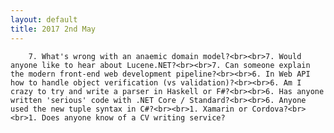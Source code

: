 ```yaml
---
layout: default
title: 2017 2nd May
---
```


		7. What's wrong with an anaemic domain model?<br><br>7. Would anyone like to hear about Lucene.NET?<br><br>7. Can someone explain the modern front-end web development pipeline?<br><br>6. In Web API how to handle object verification (vs validation)?<br><br>6. Am I crazy to try and write a parser in Haskell or F#?<br><br>6. Has anyone written 'serious' code with .NET Core / Standard?<br><br>6. Anyone used the new tuple syntax in C#?<br><br>1. Xamarin or Cordova?<br><br>1. Does anyone know of a CV writing service?

	